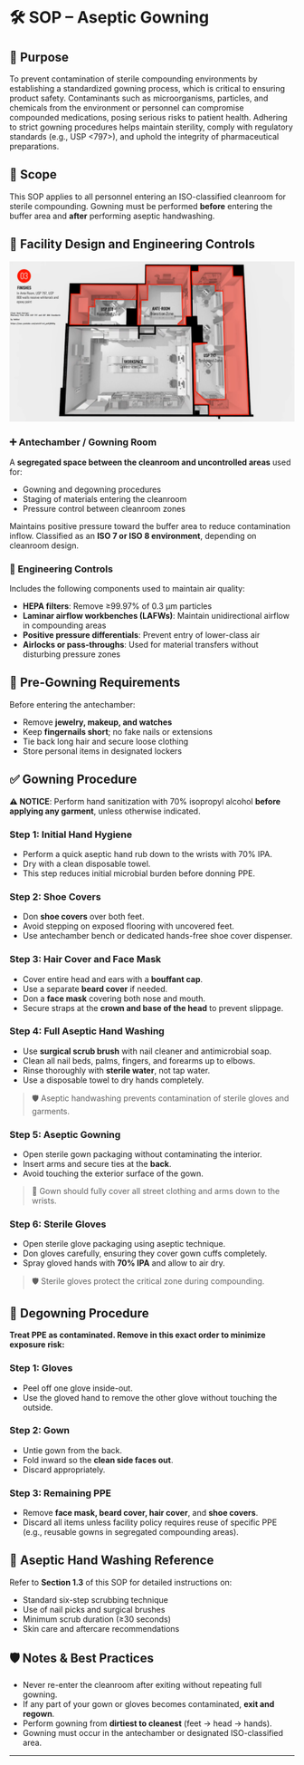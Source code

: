 # 🛠️ SOP – Aseptic Gowning

## 🔑 Purpose

To prevent contamination of sterile compounding environments by establishing a standardized gowning process, which is critical to ensuring product safety. Contaminants such as microorganisms, particles, and chemicals from the environment or personnel can compromise compounded medications, posing serious risks to patient health. Adhering to strict gowning procedures helps maintain sterility, comply with regulatory standards (e.g., USP <797>), and uphold the integrity of pharmaceutical preparations.

## 🔗 Scope

This SOP applies to all personnel entering an ISO-classified cleanroom for sterile compounding. Gowning must be performed **before** entering the buffer area and **after** performing aseptic handwashing.

## 🧱 Facility Design and Engineering Controls

![Clean Room Design by Dekker](./clean_room_design.png)

### ➕ Antechamber / Gowning Room

A **segregated space between the cleanroom and uncontrolled areas** used for:

- Gowning and degowning procedures
- Staging of materials entering the cleanroom
- Pressure control between cleanroom zones

Maintains positive pressure toward the buffer area to reduce contamination inflow. Classified as an **ISO 7 or ISO 8 environment**, depending on cleanroom design.

### 🔧 Engineering Controls

Includes the following components used to maintain air quality:

- **HEPA filters**: Remove ≥99.97% of 0.3 μm particles
- **Laminar airflow workbenches (LAFWs)**: Maintain unidirectional airflow in compounding areas
- **Positive pressure differentials**: Prevent entry of lower-class air
- **Airlocks or pass-throughs**: Used for material transfers without disturbing pressure zones

## 🧼 Pre-Gowning Requirements

Before entering the antechamber:

- Remove **jewelry, makeup, and watches**
- Keep **fingernails short**; no fake nails or extensions
- Tie back long hair and secure loose clothing
- Store personal items in designated lockers

## ✅ Gowning Procedure

**⚠️ NOTICE**: Perform hand sanitization with 70% isopropyl alcohol **before applying any garment**, unless otherwise indicated.

### Step 1: Initial Hand Hygiene

- Perform a quick aseptic hand rub down to the wrists with 70% IPA.
- Dry with a clean disposable towel.
- This step reduces initial microbial burden before donning PPE.

### Step 2: Shoe Covers

- Don **shoe covers** over both feet.
- Avoid stepping on exposed flooring with uncovered feet.
- Use antechamber bench or dedicated hands-free shoe cover dispenser.

### Step 3: Hair Cover and Face Mask

- Cover entire head and ears with a **bouffant cap**.
- Use a separate **beard cover** if needed.
- Don a **face mask** covering both nose and mouth.
- Secure straps at the **crown and base of the head** to prevent slippage.

### Step 4: Full Aseptic Hand Washing

- Use **surgical scrub brush** with nail cleaner and antimicrobial soap.
- Clean all nail beds, palms, fingers, and forearms up to elbows.
- Rinse thoroughly with **sterile water**, not tap water.
- Use a disposable towel to dry hands completely.

> 🛡️ Aseptic handwashing prevents contamination of sterile gloves and garments.

### Step 5: Aseptic Gowning

- Open sterile gown packaging without contaminating the interior.
- Insert arms and secure ties at the **back**.
- Avoid touching the exterior surface of the gown.

> 📍 Gown should fully cover all street clothing and arms down to the wrists.

### Step 6: Sterile Gloves

- Open sterile glove packaging using aseptic technique.
- Don gloves carefully, ensuring they cover gown cuffs completely.
- Spray gloved hands with **70% IPA** and allow to air dry.

> 🛡️ Sterile gloves protect the critical zone during compounding.

## 🔁 Degowning Procedure

**Treat PPE as contaminated. Remove in this exact order to minimize exposure risk:**

### Step 1: Gloves

- Peel off one glove inside-out.
- Use the gloved hand to remove the other glove without touching the outside.

### Step 2: Gown

- Untie gown from the back.
- Fold inward so the **clean side faces out**.
- Discard appropriately.

### Step 3: Remaining PPE

- Remove **face mask, beard cover, hair cover**, and **shoe covers**.
- Discard all items unless facility policy requires reuse of specific PPE (e.g., reusable gowns in segregated compounding areas).

## 🧴 Aseptic Hand Washing Reference

Refer to **Section 1.3** of this SOP for detailed instructions on:

- Standard six-step scrubbing technique
- Use of nail picks and surgical brushes
- Minimum scrub duration (≥30 seconds)
- Skin care and aftercare recommendations

## 🛡️ Notes & Best Practices

- Never re-enter the cleanroom after exiting without repeating full gowning.
- If any part of your gown or gloves becomes contaminated, **exit and regown**.
- Perform gowning from **dirtiest to cleanest** (feet → head → hands).
- Gowning must occur in the antechamber or designated ISO-classified area.

---

